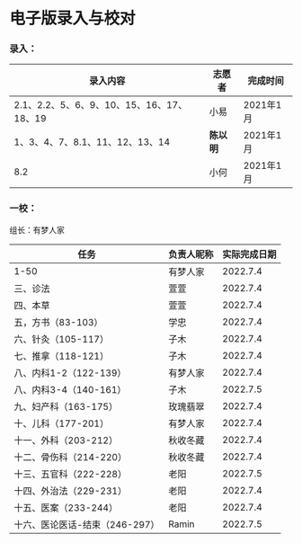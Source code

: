 # 电子版录入与校对

### 录入：

| 录入内容                                  | 志愿者     | 完成时间  |
| ----------------------------------------- | ---------- | --------- |
| 2.1、2.2、5、6、9、10、15、16、17、18、19 | 小易       | 2021年1月 |
| 1、3、4、7、8.1、11、12、13、14           | **陈以明** | 2021年1月 |
| 8.2                                       | 小何       | 2021年1月 |

### 一校：

组长：有梦人家

| 任务                           | 负责人昵称 | 实际完成日期 |
| ------------------------------ | ---------- | ------------ |
| 1-50                           | 有梦人家   | 2022.7.4     |
| 三、诊法                       | 萱萱       | 2022.7.4     |
| 四、本草                       | 萱萱       | 2022.7.4     |
| 五，方书（83-103）             | 学忠       | 2022.7.4     |
| 六、针灸（105-117）            | 子木       | 2022.7.4     |
| 七、推拿（118-121）            | 子木       | 2022.7.4     |
| 八、内科1-2（122-139）         | 有梦人家   | 2022.7.4     |
| 八、内科3-4（140-161）         | 子木       | 2022.7.5     |
| 九、妇产科（163-175）          | 玫瑰翡翠   | 2022.7.4     |
| 十、儿科（177-201）            | 有梦人家   | 2022.7.4     |
| 十一、外科（203-212）          | 秋收冬藏   | 2022.7.4     |
| 十二、骨伤科（214-220）        | 秋收冬藏   | 2022.7.4     |
| 十三、五官科（222-228）        | 老阳       | 2022.7.5     |
| 十四、外治法（229-231）        | 老阳       | 2022.7.4     |
| 十五、医案（233-244）          | 老阳       | 2022.7.4     |
| 十六、医论医话-结束（246-297） | Ramin      | 2022.7.5     |